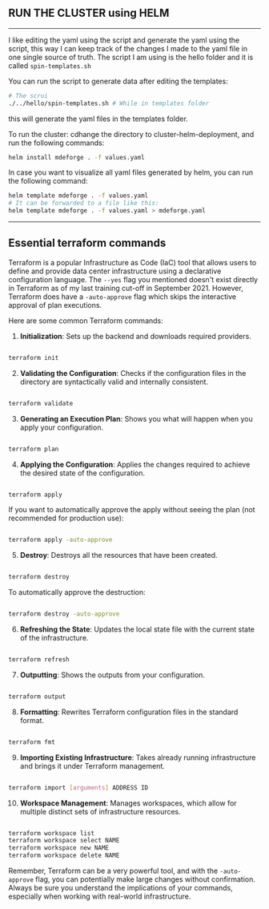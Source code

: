 ## RUN THE CLUSTER using HELM

---

I like editing the yaml using the script and generate the yaml using the script, this way I can keep track of the changes I made to the yaml file in one single source of truth.
The script I am using is the hello folder and it is called `spin-templates.sh`

You can run the script to generate data after editing the templates:

```bash
# The scrui
./../hello/spin-templates.sh # While in templates folder
```

this will generate the yaml files in the templates folder.

To run the cluster:
cdhange the directory to cluster-helm-deployment, and run the following commands:

```bash
helm install mdeforge . -f values.yaml
```

In case you want to visualize all yaml files generated by helm, you can run the following command:

```bash
helm template mdeforge . -f values.yaml
# It can be forwarded to a file like this:
helm template mdeforge . -f values.yaml > mdeforge.yaml
```

---

## Essential terraform commands

Terraform is a popular Infrastructure as Code (IaC) tool that allows users to define and provide data center infrastructure using a declarative configuration language. The `--yes` flag you mentioned doesn't exist directly in Terraform as of my last training cut-off in September 2021. However, Terraform does have a `-auto-approve` flag which skips the interactive approval of plan executions.

Here are some common Terraform commands:

1. **Initialization**: Sets up the backend and downloads required providers.

```bash

terraform init

```

2. **Validating the Configuration**: Checks if the configuration files in the directory are syntactically valid and internally consistent.

```bash

terraform validate

```

3. **Generating an Execution Plan**: Shows you what will happen when you apply your configuration.

```bash

terraform plan

```

4. **Applying the Configuration**: Applies the changes required to achieve the desired state of the configuration.

```bash

terraform apply

```

If you want to automatically approve the apply without seeing the plan (not recommended for production use):

```bash

terraform apply -auto-approve

```

5. **Destroy**: Destroys all the resources that have been created.

```bash

terraform destroy

```

To automatically approve the destruction:

```bash

terraform destroy -auto-approve

```

6. **Refreshing the State**: Updates the local state file with the current state of the infrastructure.

```bash

terraform refresh

```

7. **Outputting**: Shows the outputs from your configuration.

```bash

terraform output

```

8. **Formatting**: Rewrites Terraform configuration files in the standard format.

```bash

terraform fmt

```

9. **Importing Existing Infrastructure**: Takes already running infrastructure and brings it under Terraform management.

```bash

terraform import [arguments] ADDRESS ID

```

10. **Workspace Management**: Manages workspaces, which allow for multiple distinct sets of infrastructure resources.

```bash

terraform workspace list
terraform workspace select NAME
terraform workspace new NAME
terraform workspace delete NAME

```

Remember, Terraform can be a very powerful tool, and with the `-auto-approve` flag, you can potentially make large changes without confirmation. Always be sure you understand the implications of your commands, especially when working with real-world infrastructure.
